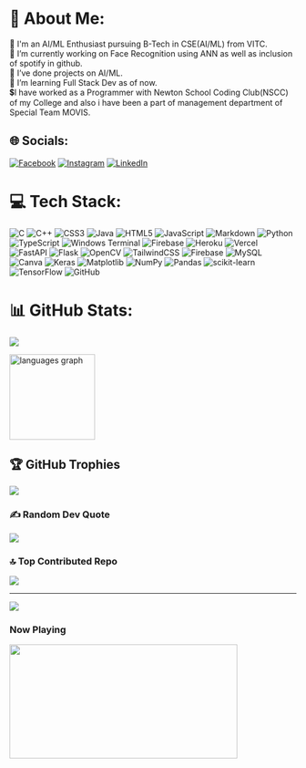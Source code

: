# 💫 About Me:
🔭 I'm an AI/ML Enthusiast pursuing B-Tech in CSE(AI/ML) from VITC.<br>👯 I’m currently working on Face Recognition using ANN as well as inclusion of spotify in github.<br>🤝 I’ve done projects on AI/ML.<br>🌱 I’m learning Full Stack Dev as of now.<br> 
💲I have worked as a Programmer with Newton School Coding Club(NSCC) of my College and also i have been a part of management department of Special Team MOVIS.

## 🌐 Socials:
[![Facebook](https://img.shields.io/badge/Facebook-%231877F2.svg?logo=Facebook&logoColor=white)](https://facebook.com/VishweshPalSaini) [![Instagram](https://img.shields.io/badge/Instagram-%23E4405F.svg?logo=Instagram&logoColor=white)](https://instagram.com/x_plo_siv3) [![LinkedIn](https://img.shields.io/badge/LinkedIn-%230077B5.svg?logo=linkedin&logoColor=white)](https://linkedin.com/in/VishweshPalSaini) 

# 💻 Tech Stack:
![C](https://img.shields.io/badge/c-%2300599C.svg?style=plastic&logo=c&logoColor=white) ![C++](https://img.shields.io/badge/c++-%2300599C.svg?style=plastic&logo=c%2B%2B&logoColor=white) ![CSS3](https://img.shields.io/badge/css3-%231572B6.svg?style=plastic&logo=css3&logoColor=white) ![Java](https://img.shields.io/badge/java-%23ED8B00.svg?style=plastic&logo=openjdk&logoColor=white) ![HTML5](https://img.shields.io/badge/html5-%23E34F26.svg?style=plastic&logo=html5&logoColor=white) ![JavaScript](https://img.shields.io/badge/javascript-%23323330.svg?style=plastic&logo=javascript&logoColor=%23F7DF1E) ![Markdown](https://img.shields.io/badge/markdown-%23000000.svg?style=plastic&logo=markdown&logoColor=white) ![Python](https://img.shields.io/badge/python-3670A0?style=plastic&logo=python&logoColor=ffdd54) ![TypeScript](https://img.shields.io/badge/typescript-%23007ACC.svg?style=plastic&logo=typescript&logoColor=white) ![Windows Terminal](https://img.shields.io/badge/Windows%20Terminal-%234D4D4D.svg?style=plastic&logo=windows-terminal&logoColor=white) ![Firebase](https://img.shields.io/badge/firebase-%23039BE5.svg?style=plastic&logo=firebase) ![Heroku](https://img.shields.io/badge/heroku-%23430098.svg?style=plastic&logo=heroku&logoColor=white) ![Vercel](https://img.shields.io/badge/vercel-%23000000.svg?style=plastic&logo=vercel&logoColor=white) ![FastAPI](https://img.shields.io/badge/FastAPI-005571?style=plastic&logo=fastapi) ![Flask](https://img.shields.io/badge/flask-%23000.svg?style=plastic&logo=flask&logoColor=white) ![OpenCV](https://img.shields.io/badge/opencv-%23white.svg?style=plastic&logo=opencv&logoColor=white) ![TailwindCSS](https://img.shields.io/badge/tailwindcss-%2338B2AC.svg?style=plastic&logo=tailwind-css&logoColor=white) ![Firebase](https://img.shields.io/badge/firebase-a08021?style=plastic&logo=firebase&logoColor=ffcd34) ![MySQL](https://img.shields.io/badge/mysql-4479A1.svg?style=plastic&logo=mysql&logoColor=white) ![Canva](https://img.shields.io/badge/Canva-%2300C4CC.svg?style=plastic&logo=Canva&logoColor=white) ![Keras](https://img.shields.io/badge/Keras-%23D00000.svg?style=plastic&logo=Keras&logoColor=white) ![Matplotlib](https://img.shields.io/badge/Matplotlib-%23ffffff.svg?style=plastic&logo=Matplotlib&logoColor=black) ![NumPy](https://img.shields.io/badge/numpy-%23013243.svg?style=plastic&logo=numpy&logoColor=white) ![Pandas](https://img.shields.io/badge/pandas-%23150458.svg?style=plastic&logo=pandas&logoColor=white) ![scikit-learn](https://img.shields.io/badge/scikit--learn-%23F7931E.svg?style=plastic&logo=scikit-learn&logoColor=white) ![TensorFlow](https://img.shields.io/badge/TensorFlow-%23FF6F00.svg?style=plastic&logo=TensorFlow&logoColor=white) ![GitHub](https://img.shields.io/badge/github-%23121011.svg?style=plastic&logo=github&logoColor=white)
# 📊 GitHub Stats:

![](https://github-readme-streak-stats.herokuapp.com/?user=VishPS&theme=onedark&hide_border=false)<br/>

<div align="left">
  
  <img src="https://github-readme-stats.vercel.app/api/top-langs?username=VishPS&locale=en&hide_title=false&layout=compact&card_width=320&langs_count=5&theme=dracula&hide_border=false" height="150" alt="languages graph"  />
</div>

## 🏆 GitHub Trophies
![](https://github-profile-trophy.vercel.app/?username=VishPS&theme=radical&no-frame=true&no-bg=true&margin-w=4)

### ✍️ Random Dev Quote
![](https://quotes-github-readme.vercel.app/api?type=vetical&theme=tokyonight)

### 🔝 Top Contributed Repo
![](https://github-contributor-stats.vercel.app/api?username=VishPS&limit=5&theme=onedark&combine_all_yearly_contributions=true)

---
[![](https://visitcount.itsvg.in/api?id=VishPS&icon=2&color=6)](https://visitcount.itsvg.in)

### Now Playing
<a href="https://youtu.be/gCYcHz2k5x0?t=80"><img src="https://imgs.search.brave.com/2aol8K5tf-wPDV_K3k6myNQphdTBJQaStf-0HQSCGOo/rs:fit:860:0:0:0/g:ce/aHR0cHM6Ly9tZWRp/YTEuZ2lwaHkuY29t/L21lZGlhL3YxLlky/bGtQVGM1TUdJM05q/RXhOMjEyWnpnMFp6/QnlORFo1TjJ4c2Nq/QTJhblZyTUdZeE1X/UmxlbWRtTnpkdGIy/TmhablppYVNabGNE/MTJNVjluYVdaelgz/TmxZWEpqYUNaamRE/MW4vUlF4cmFwdlRh/MElrMDd6S3ZkLzIw/MC5naWY.gif" width="400" height="200"></a>

<!-- Proudly created with GPRM ( https://gprm.itsvg.in ) -->

